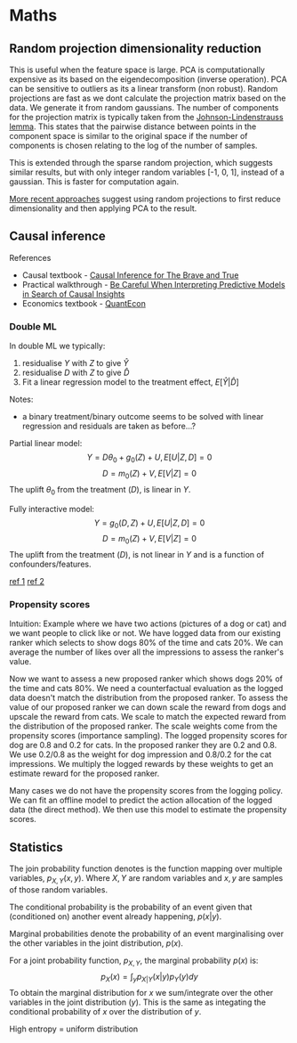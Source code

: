 # Maths

## Random projection dimensionality reduction
This is useful when the feature space is large.
PCA is computationally expensive as its based on the eigendecomposition (inverse operation).
PCA can be sensitive to outliers as its a linear transform (non robust).
Random projections are fast as we dont calculate the projection matrix based on the data.
We generate it from random gaussians. The number of components for the projection matrix is typically taken from the [Johnson-Lindenstrauss lemma](https://scikit-learn.org/stable/auto_examples/miscellaneous/plot_johnson_lindenstrauss_bound.html#sphx-glr-auto-examples-miscellaneous-plot-johnson-lindenstrauss-bound-py).
This states that the pairwise distance between points in the component space is similar to the original space if the number of components is chosen relating to the log of the number of samples.

This is extended through the sparse random projection, which suggests similar results, but with only integer random variables [-1, 0, 1], instead of a gaussian. This is faster for computation again.

[More recent approaches](https://arxiv.org/pdf/2005.00511.pdf) suggest using random projections to first reduce dimensionality and then applying PCA to the result.

## Causal inference

References
* Causal textbook - [Causal Inference for The Brave and True](https://matheusfacure.github.io/python-causality-handbook/)
* Practical walkthrough - [Be Careful When Interpreting Predictive Models in Search of Causal Insights
](https://towardsdatascience.com/be-careful-when-interpreting-predictive-models-in-search-of-causal-insights-e68626e664b6)
* Economics textbook - [QuantEcon](https://datascience.quantecon.org/applications/heterogeneity.html)


### Double ML
In double ML we typically:
1. residualise $Y$ with $Z$ to give $\hat{Y}$
2. residualise $D$ with $Z$ to give $\hat{D}$
3. Fit a linear regression model to the treatment effect, $E[\hat{Y}|\hat{D}]$

Notes:
* a binary treatment/binary outcome seems to be solved with linear regression and residuals are taken as before...?

Partial linear model:
$$
Y = D \theta_0 + g_0(Z) + U, E[U|Z,D]=0
$$
$$
D = m_0(Z) + V, E[V|Z]=0
$$
The uplift $\theta_0$ from the treatment ($D$), is linear in $Y$.

Fully interactive model:
$$
Y = g_0(D, Z) + U, E[U|Z,D]=0
$$
$$
D = m_0(Z) + V, E[V|Z]=0
$$
The uplift from the treatment ($D$), is not linear in $Y$ and is a function of confounders/features.


[ref 1](https://matheusfacure.github.io/python-causality-handbook/22-Debiased-Orthogonal-Machine-Learning.html)
[ref 2](https://towardsdatascience.com/double-machine-learning-for-causal-inference-78e0c6111f9d)

### Propensity scores

Intuition:
Example where we have two actions (pictures of a dog or cat) and we want people to click like or not.
We have logged data from our existing ranker which selects to show dogs 80% of the time and cats 20%.
We can average the number of likes over all the impressions to assess the ranker's value.

Now we want to assess a new proposed ranker which shows dogs 20% of the time and cats 80%.
We need a counterfactual evaluation as the logged data doesn't match the distribution from the proposed ranker.
To assess the value of our proposed ranker we can down scale the reward from dogs and upscale the reward from cats.
We scale to match the expected reward from the distribution of the proposed ranker.
The scale weights come from the propensity scores (importance sampling).
The logged propensity scores for dog are 0.8 and 0.2 for cats. In the proposed ranker they are 0.2 and 0.8.
We use 0.2/0.8 as the weight for dog impression and 0.8/0.2 for the cat impressions.
We multiply the logged rewards by these weights to get an estimate reward for the proposed ranker.

Many cases we do not have the propensity scores from the logging policy. We can fit an offline model to predict the action allocation of the logged data (the direct method). We then use this model to estimate the propensity scores.

## Statistics


The join probability function denotes is the function mapping over multiple variables, $p_{X,Y}(x,y)$. Where $X, Y$ are random variables and $x, y$ are samples of those random variables.

The conditional probability is the probability of an event given that (conditioned on) another event already happening, $p(x|y)$.

Marginal probabilities denote the probability of an event marginalising over the other variables in the joint distribution, $p(x)$.

For a joint probability function, $p_{X,Y}$, the marginal probability $p(x)$ is:
$$
p_X(x)=\int_y p_{X|Y}(x|y) p_Y(y) dy
$$
To obtain the marginal distribution for $x$ we sum/integrate over the other variables in the joint distribution ($y$).
This is the same as integating the conditional probability of $x$ over the distribution of $y$.


High entropy = uniform distribution